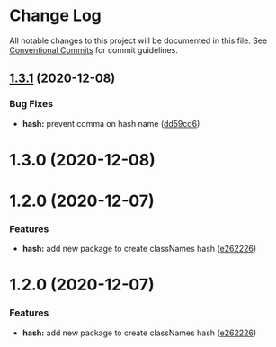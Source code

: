 # Change Log

All notable changes to this project will be documented in this file.
See [Conventional Commits](https://conventionalcommits.org) for commit guidelines.

## [1.3.1](https://github.com/atmc/atmc/compare/@atmc/hash@1.3.0...@atmc/hash@1.3.1) (2020-12-08)


### Bug Fixes

* **hash:** prevent comma on hash name ([dd59cd6](https://github.com/atmc/atmc/commit/dd59cd6833aabc0aa2f6f836d2b2e0b9f83a23a1))





# 1.3.0 (2020-12-08)



# 1.2.0 (2020-12-07)


### Features

* **hash:** add new package to create classNames hash ([e262226](https://github.com/atmc/atmc/commit/e2622262446fe218a5bb82418c6d19856fe8d073))





# 1.2.0 (2020-12-07)


### Features

* **hash:** add new package to create classNames hash ([e262226](https://github.com/atmc/atmc/commit/e2622262446fe218a5bb82418c6d19856fe8d073))
